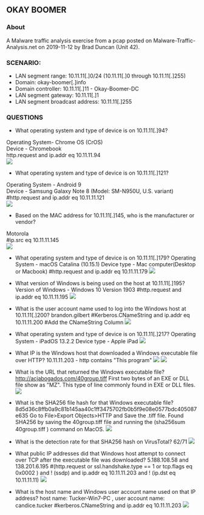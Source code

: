 ## OKAY BOOMER  

### About

A Malware traffic analysis exercise from a pcap posted on Malware-Traffic-Analysis.net on 2019-11-12 by Brad Duncan (Unit 42).

### SCENARIO:
- LAN segment range:  10.11.11[.]0/24 (10.11.11[.]0 through 10.11.11[.]255)
- Domain:  okay-boomer[.]info
- Domain controller:  10.11.11[.]11 - Okay-Boomer-DC
- LAN segment gateway:  10.11.11[.]1
- LAN segment broadcast address:  10.11.11[.]255

### QUESTIONS
- What operating system and type of device is on 10.11.11[.]94?
  
Operating System- Chrome OS (CrOS)  
Device - Chromebook  
http.request and ip.addr eq 10.11.11.94  
![](img/01.png)

- What operating system and type of device is on 10.11.11[.]121?
  
Operating System - Android 9  
Device - Samsung Galaxy Note 8 (Model: SM-N950U, U.S. variant)  
#http.request and ip.addr eq 10.11.11.121  
![](img/02.png)

- Based on the MAC address for 10.11.11[.]145, who is the manufacturer or vendor?

Motorola  
#ip.src eq 10.11.11.145  
![](img/03.png)

- What operating system and type of device is on 10.11.11[.]179?
Operating System - macOS Catalina (10.15.1)
Device type - Mac computer(Desktop or Macbook)
#http.request and ip.addr eq 10.11.11.179
![](img/04.png)

- What version of Windows is being used on the host at 10.11.11[.]195?
Version of Windows - Windows 10 Version 1903
#http.request and ip.addr eq 10.11.11.195
![](05.png)
- What is the user account name used to log into the Windows host at 10.11.11[.]200?
brandon.gilbert
#Kerberos.CNameString and ip.addr eq 10.11.11.200
#Add the CNameString Column 
![](img/06.png)

- What operating system and type of device is on 10.11.11[.]217?
Operating System - iPadOS 13.2.2
Device type - Apple iPad
![](img/07.png)

- What IP is the Windows host that downloaded a Windows executable file over HTTP?
10.11.11.203 - http contains "This program"
![](img/08.png)
![](img/09.png)

 - What is the URL that returned the Windows executable file?
 http://acjabogados.com/40group.tiff
First two bytes of an EXE or DLL file show as "MZ". This type of line commonly found in EXE or DLL files.
![](img/10.png)

- What is the SHA256 file hash for that Windows executable file?
 8d5d36c8ffb0a9c81b145aa40c1ff3475702fb0b5f9e08e0577bdc405087e635
 Go to File>Export Objects>HTTP and Save the .tiff file.
 Found SHA256 by saving the 40group.tiff file and running the (sha256sum 40group.tiff ) command on MacOS. 
![](img/11.png)

- What is the detection rate for that SHA256 hash on VirusTotal?
62/71
![](img/12.png)

- What public IP addresses did that Windows host attempt to connect over TCP after the executable file was downloaded?
5.188.108.58 and 138.201.6.195
#(http.request or ssl.handshake.type == 1 or tcp.flags eq 0x0002 ) and ! (ssdp) and ip.addr eq 10.11.11.203 and ! (ip.dst eq 10.11.11.11)
![](img/13.png)

- What is the host name and Windows user account name used on that IP address?
host name: Tucker-Win7-PC , user account name: candice.tucker
#kerberos.CNameString and ip.addr eq 10.11.11.203
![](img/14.png)



